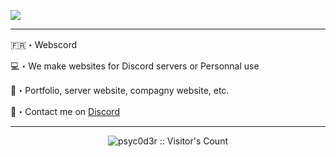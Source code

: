 ![](![image](https://media.discordapp.net/attachments/1245486232625086585/1246587737675403365/Capture_decran_le_2024-06-01_a_18.11.36.png?ex=665ceecd&is=665b9d4d&hm=61c4670393c3654c8d91eca6f35481755107e2a53b0628da28b6da414d4f42e0&=&format=webp&quality=lossless&width=582&height=386)
)

----

🇫🇷・Webscord

💻・We make websites for Discord servers or Personnal use

🌴・Portfolio, server website, compagny website, etc.

🚥・Contact me on [Discord](https://discord.com/users/1182721111658602549)

----

<p align="center"><img src="https://profile-counter.glitch.me/{Webscord}/count.svg" alt="psyc0d3r :: Visitor's Count" /></p>
